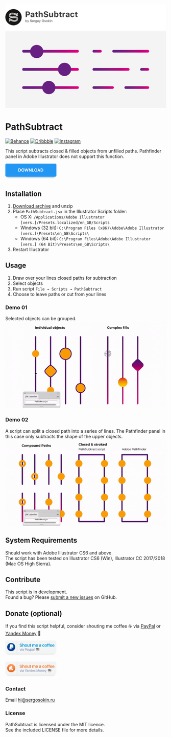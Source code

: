 ![header](images/header.jpg)
![pathsubtract](images/cover.jpg)

# PathSubtract   

[![Behance](https://img.shields.io/badge/Behance-%40creold-0055FF.svg)](https://behance.net/creold) [![Dribbble](https://img.shields.io/badge/Dribbble-%40creold-DF3A7A.svg)](https://dribbble.com/creold) [![Instagram](https://img.shields.io/badge/Instagram-%40serg_osokin-8034B2.svg)](https://www.instagram.com/serg_osokin/)

This script subtracts closed & filled objects from unfilled paths. Pathfinder panel in Adobe Illustrator does not support this function. 

<a href="https://github.com/creold/pathsubtract/archive/master.zip">
  <img width="160" height="49" src="images/download.png">
</a>


## Installation 

1. [Download archive] and unzip   
2. Place `PathSubtract.jsx` in the Illustrator Scripts folder:
	- OS X: `/Applications/Adobe Illustrator [vers.]/Presets.localized/en_GB/Scripts`
	- Windows (32 bit): `C:\Program Files (x86)\Adobe\Adobe Illustrator [vers.]\Presets\en_GB\Scripts\`
	- Windows (64 bit): `C:\Program Files\Adobe\Adobe Illustrator [vers.] (64 Bit)\Presets\en_GB\Scripts\`
3. Restart Illustrator

[Download archive]: https://github.com/creold/pathsubtract/archive/master.zip 

## Usage 

1. Draw over your lines closed paths for subtraction
2. Select objects
3. Run script `File → Scripts → PathSubtract`
3. Choose to leave paths or cut from your lines

### Demo 01   

Selected objects can be grouped.  
![pathsubtract](images/demo-01.gif)   

### Demo 02   

A script can split a closed path into a series of lines. The Pathfinder panel in this case only subtracts the shape of the upper objects.  
![pathsubtract](images/demo-02.gif)

## System Requirements

Should work with Adobe Illustrator CS6 and above.   
The script has been tested on Illustrator CS6 (Win), Illustrator CC 2017/2018 (Mac OS High Sierra).

## Contribute

This script is in development.  
Found a bug? Please [submit a new issues](https://github.com/creold/pathsubtract/issues) on GitHub.

## Donate (optional)
If you find this script helpful, consider shouting me coffee ☕️ via [PayPal] or [Yandex Money] 🙂  

[PayPal]: https://paypal.me/osokin/2usd
[Yandex Money]: https://money.yandex.ru/to/410011149615582
<a href="https://paypal.me/osokin/2usd">
  <img width="160" height="49" src="images/paypal-badge.png" >
</a>  

<a href="https://money.yandex.ru/to/410011149615582">
  <img width="160" height="49" src="images/yandex-badge.png" >
</a>

### Contact
Email <hi@sergosokin.ru>  

### License

PathSubtract is licensed under the MIT licence.  
See the included LICENSE file for more details.